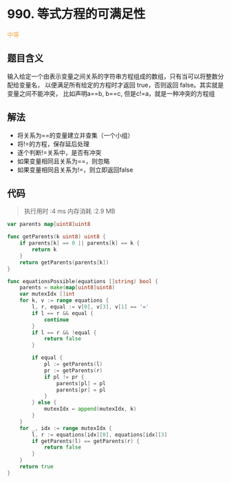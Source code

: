 # 990. 等式方程的可满足性

<span style="color:#f0ad4e">中等</span>

## 题目含义
输入给定一个由表示变量之间关系的字符串方程组成的数组，只有当可以将整数分配给变量名，
以便满足所有给定的方程时才返回 true，否则返回 false。其实就是变量之间不能冲突，
比如声明a==b, b==c, 但是c!=a，就是一种冲突的方程组

## 解法
- 将关系为==的变量建立并查集（一个小组）
- 将!=的方程，保存延后处理
- 逐个判断!=关系中，是否有冲突
- 如果变量相同且关系为==，则忽略
- 如果变量相同且关系为!=，则立即返回false

## 代码

>执行用时 :4 ms 内存消耗 :2.9 MB

```go
var parents map[uint8]uint8

func getParents(k uint8) uint8 {
	if parents[k] == 0 || parents[k] == k {
		return k
	}
	return getParents(parents[k])
}

func equationsPossible(equations []string) bool {
	parents = make(map[uint8]uint8)
	var mutexIdx []int
	for k, v := range equations {
		l, r, equal := v[0], v[3], v[1] == '='
		if l == r && equal {
			continue
		}
		if l == r && !equal {
			return false
		}

		if equal {
			pl := getParents(l)
			pr := getParents(r)
			if pl != pr {
				parents[pl] = pl
				parents[pr] = pl
			}
		} else {
			mutexIdx = append(mutexIdx, k)
		}
	}
	for _, idx := range mutexIdx {
		l, r := equations[idx][0], equations[idx][3]
		if getParents(l) == getParents(r) {
			return false
		}
	}
	return true
}
```
